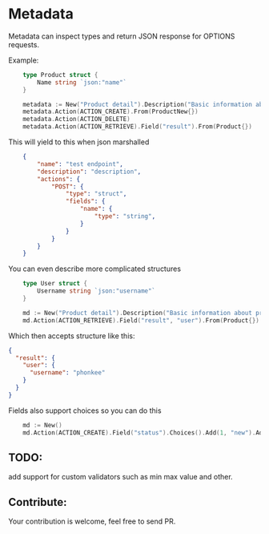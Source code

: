 # Metadata

Metadata can inspect types and return JSON response for OPTIONS requests.


Example:

```go
    type Product struct {
        Name string `json:"name"`
    }

    metadata := New("Product detail").Description("Basic information about product")
    metadata.Action(ACTION_CREATE).From(ProductNew{})
    metadata.Action(ACTION_DELETE)
    metadata.Action(ACTION_RETRIEVE).Field("result").From(Product{})
```

This will yield to this when json marshalled

```json
    {
        "name": "test endpoint",
        "description": "description",
        "actions": {
            "POST": {
                "type": "struct",
                "fields": {
                    "name": {
                        "type": "string",
                    }
                }
            }
        }
    }
```

You can even describe more complicated structures

```go
    type User struct {
        Username string `json:"username"`
    }

    md := New("Product detail").Description("Basic information about product")
    md.Action(ACTION_RETRIEVE).Field("result", "user").From(Product{})

```

Which then accepts structure like this:

```json
{
  "result": {
    "user": {
      "username": "phonkee"
    }
  }
}
```

Fields also support choices so you can do this

```go
    md := New()
    md.Action(ACTION_CREATE).Field("status").Choices().Add(1, "new").Add(2, "active").Add(3, "closed")
```

## TODO:
add support for custom validators such as min max value and other.


## Contribute:
Your contribution is welcome, feel free to send PR.